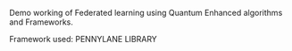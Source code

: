 Demo working of Federated learning using Quantum Enhanced algorithms and Frameworks.

Framework used: PENNYLANE LIBRARY
